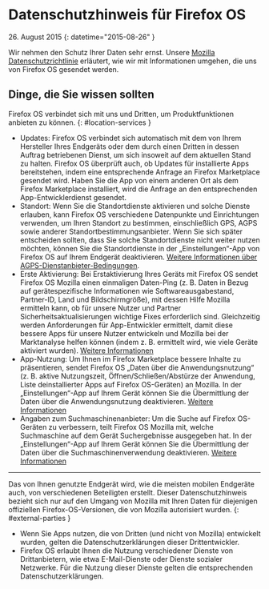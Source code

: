 ﻿# Datenschutzhinweis für Firefox OS

26\. August 2015
{: datetime="2015-08-26" }

Wir nehmen den Schutz Ihrer Daten sehr ernst. Unsere [Mozilla Datenschutzrichtlinie](https://www.mozilla.org/privacy/) erläutert, wie wir mit Informationen umgehen, die uns von Firefox OS gesendet werden.

## Dinge, die Sie wissen sollten

Firefox OS verbindet sich mit uns und Dritten, um Produktfunktionen anbieten zu können.
{: #location-services }

* Updates: Firefox OS verbindet sich automatisch mit dem von Ihrem Hersteller Ihres Endgeräts oder dem durch einen Dritten in dessen Auftrag betriebenen Dienst, um sich insoweit auf dem aktuellen Stand zu halten. Firefox OS überprüft auch, ob Updates für installierte Apps bereitstehen, indem eine entsprechende Anfrage an Firefox Marketplace gesendet wird. Haben Sie die App von einem anderen Ort als dem Firefox Marketplace installiert, wird die Anfrage an den entsprechenden App-Entwicklerdienst gesendet.
* Standort: Wenn Sie die Standortdienste aktivieren und solche Dienste erlauben, kann Firefox OS verschiedene Datenpunkte und Einrichtungen verwenden, um Ihren Standort zu bestimmen, einschließlich GPS, AGPS sowie anderer Standortbestimmungsanbieter. Wenn Sie sich später entscheiden sollten, dass Sie solche Standortdienste nicht weiter nutzen möchten, können Sie die Standortdienste in der „Einstellungen“-App von Firefox OS auf Ihrem Endgerät deaktivieren. [Weitere Informationen über AGPS-Dienstanbieter-Bedingungen](https://wiki.mozilla.org/Firefox_OS/AGPS_service_provider_terms).
* Erste Aktivierung: Bei Erstaktivierung Ihres Geräts mit Firefox OS sendet Firefox OS Mozilla einen einmaligen Daten-Ping (z. B. Daten in Bezug auf gerätespezifische Informationen wie Softwareausgabestand, Partner-ID, Land und Bildschirmgröße), mit dessen Hilfe Mozilla ermitteln kann, ob für unsere Nutzer und Partner Sicherheitsaktualisierungen wichtige Fixes erforderlich sind. Gleichzeitig werden Anforderungen für App-Entwickler ermittelt, damit diese bessere Apps für unsere Nutzer entwickeln und Mozilla bei der Marktanalyse helfen können (indem z. B. ermittelt wird, wie viele Geräte aktiviert wurden). [Weitere Informationen](https://wiki.mozilla.org/Firefox_OS/Metrics/activationping)
* App-Nutzung: Um Ihnen im Firefox Marketplace bessere Inhalte zu präsentieren, sendet Firefox OS „Daten über die Anwendungsnutzung“ (z. B. aktive Nutzungszeit, Öffnen/Schließen/Abstürze der Anwendung, Liste deinstallierter Apps auf Firefox OS-Geräten) an Mozilla. In der „Einstellungen“-App auf Ihrem Gerät können Sie die Übermittlung der Daten über die Anwendungsnutzung deaktivieren. [Weitere Informationen](https://wiki.mozilla.org/FirefoxOS/Metrics/App_Usage)
* Angaben zum Suchmaschinenanbieter: Um die Suche auf Firefox OS-Geräten zu verbessern, teilt Firefox OS Mozilla mit, welche Suchmaschine auf dem Gerät Suchergebnisse ausgegeben hat. In der „Einstellungen“-App auf Ihrem Gerät können Sie die Übermittlung der Daten über die Suchmaschinenverwendung deaktivieren. [Weitere Informationen](https://wiki.mozilla.org/FirefoxOS/Metrics/App_Usage)

---------------------------------------

Das von Ihnen genutzte Endgerät wird, wie die meisten mobilen Endgeräte auch, von verschiedenen Beteiligten erstellt. Dieser Datenschutzhinweis bezieht sich nur auf den Umgang von Mozilla mit Ihren Daten für diejenigen offiziellen Firefox-OS-Versionen, die von Mozilla autorisiert wurden.
{: #external-parties }

* Wenn Sie Apps nutzen, die von Dritten (und nicht von Mozilla) entwickelt wurden, gelten die Datenschutzerklärungen dieser Drittentwickler.
* Firefox OS erlaubt Ihnen die Nutzung verschiedener Dienste von Drittanbietern, wie etwa E-Mail-Dienste oder Dienste sozialer Netzwerke. Für die Nutzung dieser Dienste gelten die entsprechenden Datenschutzerklärungen.
